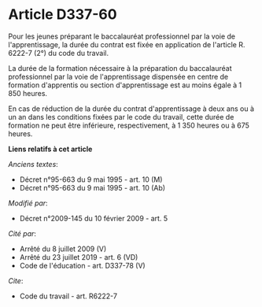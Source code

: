 # Article D337-60

Pour les jeunes préparant le baccalauréat professionnel par la voie de l'apprentissage, la durée du contrat est fixée en
application de l'article R. 6222-7 (2°) du code du travail. 

La durée de la formation nécessaire à la préparation du baccalauréat professionnel par la voie de l'apprentissage dispensée
en centre de formation d'apprentis ou section d'apprentissage est au moins égale à 1 850 heures. 

En cas de réduction de la durée du contrat d'apprentissage à deux ans ou à un an dans les conditions fixées par le code du
travail, cette durée de formation ne peut être inférieure, respectivement, à 1 350 heures ou à 675 heures.

**Liens relatifs à cet article**

_Anciens textes_:

  - Décret n°95-663 du 9 mai 1995 - art. 10 (M)
  - Décret n°95-663 du 9 mai 1995 - art. 10 (Ab)

_Modifié par_:

  - Décret n°2009-145 du 10 février 2009 - art. 5

_Cité par_:

  - Arrêté du 8 juillet 2009 (V)
  - Arrêté du 23 juillet 2019 - art. 6 (VD)
  - Code de l'éducation - art. D337-78 (V)

_Cite_:

  - Code du travail - art. R6222-7
